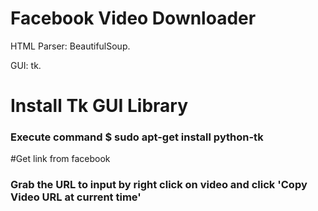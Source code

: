 # Facebook Video Downloader
HTML Parser:  BeautifulSoup.

GUI:          tk.

# Install Tk GUI Library
### Execute command  $ sudo apt-get install python-tk

#Get link from facebook
### Grab the URL to input by right click on video and click 'Copy Video URL at current time'
